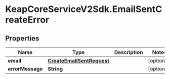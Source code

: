 # KeapCoreServiceV2Sdk.EmailSentCreateError

## Properties

Name | Type | Description | Notes
------------ | ------------- | ------------- | -------------
**email** | [**CreateEmailSentRequest**](CreateEmailSentRequest.md) |  | [optional] 
**errorMessage** | **String** |  | [optional] 


